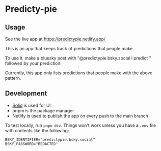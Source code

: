 # Predicty-pie

## Usage

See the live app at https://predictypie.netlify.app/

This is an app that keeps track of predictions that people make.

To use it, make a bluesky post with "@predictypie.bsky.social I predict " followed by your prediction.

Currently, this app only lists predictions that people make with the above pattern.

## Development

- [Solid](https://docs.solidjs.com) is used for UI
- pnpm is the package manager
- Netlify is used to publish the app on every push to the main branch

To test locally, run `pnpm dev`. Things won't work unless you have a `.env` file with contents like the following:

```
BSKY_IDENTIFIER="predictypie.bsky.social"
BSKY_PASSWORD="REDACTED"
```
